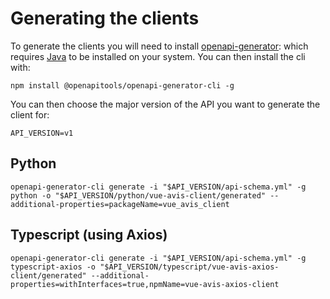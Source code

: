 # Generating the clients

To generate the clients you will need to
install [openapi-generator](https://github.com/OpenAPITools/openapi-generator):
which requires [Java](https://www.java.com/en/download/) to be installed on your system. You can then install the cli
with:

```commandline
npm install @openapitools/openapi-generator-cli -g
```

You can then choose the major version of the API you want to generate the client for:

```commandline
API_VERSION=v1
```

## Python

```commandline
openapi-generator-cli generate -i "$API_VERSION/api-schema.yml" -g python -o "$API_VERSION/python/vue-avis-client/generated" --additional-properties=packageName=vue_avis_client
```

## Typescript (using Axios)

```commandline
openapi-generator-cli generate -i "$API_VERSION/api-schema.yml" -g typescript-axios -o "$API_VERSION/typescript/vue-avis-axios-client/generated" --additional-properties=withInterfaces=true,npmName=vue-avis-axios-client
```
